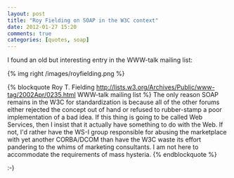 ```yaml
---
layout: post
title: "Roy Fielding on SOAP in the W3C context"
date: 2012-01-27 15:20
comments: true
categories: [quotes, soap]
---
```


<!-- more -->

I found an old but interesting entry in the WWW-talk mailing list:

{% img right /images/royfielding.png %}

{% blockquote Roy T. Fielding http://lists.w3.org/Archives/Public/www-tag/2002Apr/0235.html WWW-talk mailing list %}
The only reason SOAP remains in the W3C for standardization is because all of the other forums either rejected the concept out of hand or refused to rubber-stamp a poor implementation of a bad idea.
If this thing is going to be called Web Services, then I insist that it actually have something to do with the Web.
If not, I'd rather have the WS-I group responsible for abusing the marketplace with yet another CORBA/DCOM than have the W3C waste its effort pandering to the whims of marketing consultants.
I am not here to accommodate the requirements of mass hysteria.
{% endblockquote %}

:-)